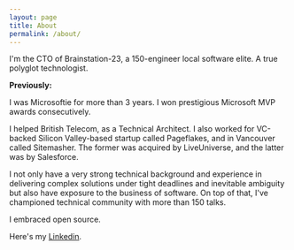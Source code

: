 ```yaml
---
layout: page
title: About
permalink: /about/
---
```

I'm the CTO of Brainstation-23, a 150-engineer local software elite. A true polyglot technologist.

__Previously:__ 

I was Microsoftie for more than 3 years. I won prestigious Microsoft MVP awards consecutively.

I helped British Telecom, as a Technical Architect. I also worked for VC-backed Silicon Valley-based startup called Pageflakes, and in Vancouver called Sitemasher. The former was acquired by LiveUniverse, and the latter was by Salesforce.

I not only have a very strong technical background and experience in delivering complex solutions under tight deadlines and inevitable ambiguity but also have exposure to the business of software. On top of that, I've championed technical community with more than 150 talks.

I embraced open source.

Here's my [Linkedin](https://bd.linkedin.com/in/tanzimsaqib).